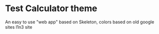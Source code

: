 # Test Calculator theme
An easy to use "web app" based on Skeleton, colors based on old google sites l1n3 site
